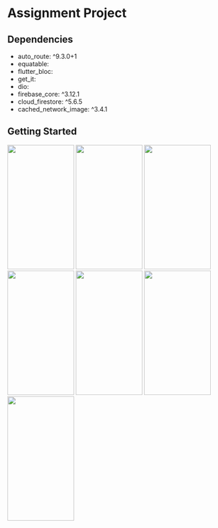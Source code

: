 # Assignment Project

## Dependencies
  - auto_route: ^9.3.0+1 
  - equatable: 
  - flutter_bloc: 
  - get_it: 
  - dio:
  - firebase_core: ^3.12.1
  - cloud_firestore: ^5.6.5
  - cached_network_image: ^3.4.1


## Getting Started


<img src="https://github.com/user-attachments/assets/54a21ce3-bb1c-4c8b-9358-9745475d5f9a" width="150" height="280">
<img src="https://github.com/user-attachments/assets/c98a578c-3494-4e25-aeb6-6bc5470dc047" width="150" height="280">
<img src="https://github.com/user-attachments/assets/e341cf99-c861-484a-9a27-74da5f21ea9d" width="150" height="280">
<img src="https://github.com/user-attachments/assets/8908dc0f-78c3-42c7-9d0d-3bf6782af837" width="150" height="280">
<img src="https://github.com/user-attachments/assets/93375b8c-ce7b-4940-b510-e462ade575df" width="150" height="280">
<img src="https://github.com/user-attachments/assets/138edf2b-29f6-4c5f-a4f9-6e626ad67c05" width="150" height="280">
<img src="https://github.com/user-attachments/assets/54d7c45c-8a6f-471d-a848-7b90787810da" width="150" height="280">


